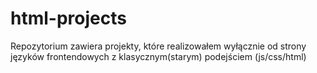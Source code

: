 # html-projects
Repozytorium zawiera projekty, które realizowałem wyłącznie od strony języków frontendowych z klasycznym(starym) podejściem (js/css/html)
